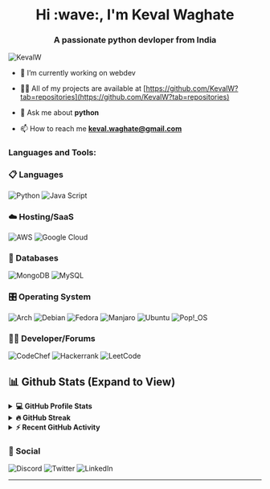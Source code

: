 <h1 align="center">Hi :wave:, I'm Keval Waghate</h1>
<h3 align="center">A passionate python devloper from India</h3>

<p align="left"> <img src="https://komarev.com/ghpvc/?username=KevalW&label=Profile%20views&color=0e75b6&style=flat" alt="KevalW" /> </p>



- 🔭 I’m currently working on webdev

- 👨‍💻 All of my projects are available at [https://github.com/KevalW?tab=repositories](https://github.com/KevalW?tab=repositories)

- 💬 Ask me about **python**

- 📫 How to reach me **keval.waghate@gmail.com**

<h3 align="left">Languages and Tools:</h3>

### 📋 Languages
![Python](https://img.shields.io/badge/python-3670A0?style=for-the-badge&logo=python&logoColor=ffdd54)
![Java Script](https://img.shields.io/badge/Java%20Script-yellow)

### ☁️ Hosting/SaaS
![AWS](https://img.shields.io/badge/AWS-%23FF9900.svg?style=for-the-badge&logo=amazon-aws&logoColor=white) 
![Google Cloud](https://img.shields.io/badge/GoogleCloud-%234285F4.svg?style=for-the-badge&logo=google-cloud&logoColor=white)

### 💾 Databases
![MongoDB](https://img.shields.io/badge/MongoDB-%234ea94b.svg?style=for-the-badge&logo=mongodb&logoColor=white)
![MySQL](https://img.shields.io/badge/mysql-%2300000f.svg?style=for-the-badge&logo=mysql&logoColor=white)

### 🎛️ Operating System
![Arch](https://img.shields.io/badge/Arch%20Linux-1793D1?logo=arch-linux&logoColor=fff&style=for-the-badge)
![Debian](https://img.shields.io/badge/Debian-D70A53?style=for-the-badge&logo=debian&logoColor=white)
![Fedora](https://img.shields.io/badge/Fedora-294172?style=for-the-badge&logo=fedora&logoColor=white)
![Manjaro](https://img.shields.io/badge/Manjaro-35BF5C?style=for-the-badge&logo=Manjaro&logoColor=white)
![Ubuntu](https://img.shields.io/badge/Ubuntu-E95420?style=for-the-badge&logo=ubuntu&logoColor=white)
![Pop!\_OS](https://img.shields.io/badge/Pop!_OS-48B9C7?style=for-the-badge&logo=Pop!_OS&logoColor=white)

### 🧑‍💻 Developer/Forums
![CodeChef](https://img.shields.io/badge/CodeChef-%23964B00.svg?style=for-the-badge&logo=CodeChef&logoColor=white) 
![Hackerrank](https://img.shields.io/badge/-Hackerrank-2EC866?style=for-the-badge&logo=HackerRank&logoColor=white) 
![LeetCode](https://img.shields.io/badge/Leetcode-000000?style=for-the-badge&logo=LeetCode&logoColor=#d16c06)

## 📊 Github Stats (Expand to View)

<details> 
  <summary><b>💻 GitHub Profile Stats</b></summary>
  <p align="center">
    <a><img alt="Gihub Profile Stats" src="https://github-readme-stats.vercel.app/api?username=KevalW&show_icons=true&theme=radical" alt="KevalW" height="192px"/></a>
	</p>
  </p>
</details>
<details>
  <summary><b>🔥 GitHub Streak</b></summary>
  <p align="center">
   <a><img alt="Gihub Streak" src="https://github-readme-streak-stats.herokuapp.com/?user=KevalW&theme=radical" /></a>

</details>
<details>
  <summary><b>⚡ Recent GitHub Activity</b></summary>
 <p align="center">
   <a><img alt="Contribution Graph" src="https://raw.githubusercontent.com/KevalW/KevalW/master/profile-summary-card-output/2077/0-profile-details.svg" /></a>
   <!--<a><img alt="Valeri Gokadze's Activity Graph" src="https://github-readme-activity-graph.vercel.app/graph?username=KevalW&custom_title=Keval%20Waghate's%20Activity%20Graph&theme=react-dark" /></a>-->
</details>


### 💬 Social
![Discord](https://img.shields.io/badge/Discord-%235865F2.svg?style=for-the-badge&logo=discord&logoColor=white)
![Twitter](https://img.shields.io/badge/Twitter-%231DA1F2.svg?style=for-the-badge&logo=Twitter&logoColor=white) 
![LinkedIn](https://img.shields.io/badge/linkedin-%230077B5.svg?style=for-the-badge&logo=linkedin&logoColor=white)

---
